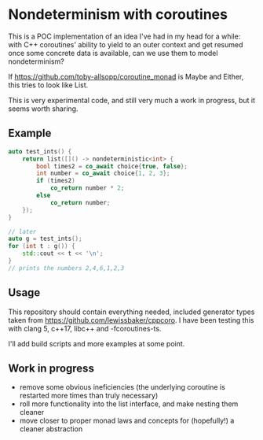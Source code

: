 # Nondeterminism with coroutines

This is a POC implementation of an idea I've had in my head for a while: with C++ coroutines' ability to yield to an outer context and get resumed once some concrete data is available, can we use them to model nondeterminism?

If <https://github.com/toby-allsopp/coroutine_monad> is Maybe and Either, this tries to look like List.

This is very experimental code, and still very much a work in progress, but it seems worth sharing.

## Example

``` cpp
auto test_ints() {
    return list([]() -> nondeterministic<int> {
        bool times2 = co_await choice{true, false};
        int number = co_await choice{1, 2, 3};
        if (times2)
            co_return number * 2;
        else
            co_return number;
    });
}

// later
auto g = test_ints();
for (int t : g()) {
    std::cout << t << '\n';
}
// prints the numbers 2,4,6,1,2,3
```

## Usage

This repository should contain everything needed, included generator types taken from <https://github.com/lewissbaker/cppcoro>. I have been testing this with clang 5, c++17, libc++ and -fcoroutines-ts.

I'll add build scripts and more examples at some point.

## Work in progress

- remove some obvious ineficiencies (the underlying coroutine is restarted more times than truly necessary)
- roll more functionality into the list interface, and make nesting them cleaner
- move closer to proper monad laws and concepts for (hopefully!) a cleaner abstraction